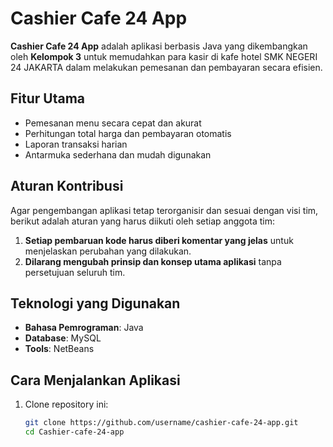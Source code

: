 # Cashier Cafe 24 App

**Cashier Cafe 24 App** adalah aplikasi berbasis Java yang dikembangkan oleh **Kelompok 3** untuk memudahkan para kasir di kafe hotel SMK NEGERI 24 JAKARTA dalam melakukan pemesanan dan pembayaran secara efisien.

## Fitur Utama
- Pemesanan menu secara cepat dan akurat
- Perhitungan total harga dan pembayaran otomatis
- Laporan transaksi harian
- Antarmuka sederhana dan mudah digunakan

## Aturan Kontribusi
Agar pengembangan aplikasi tetap terorganisir dan sesuai dengan visi tim, berikut adalah aturan yang harus diikuti oleh setiap anggota tim:
1. **Setiap pembaruan kode harus diberi komentar yang jelas** untuk menjelaskan perubahan yang dilakukan.
2. **Dilarang mengubah prinsip dan konsep utama aplikasi** tanpa persetujuan seluruh tim.

## Teknologi yang Digunakan
- **Bahasa Pemrograman**: Java
- **Database**: MySQL
- **Tools**: NetBeans

## Cara Menjalankan Aplikasi
1. Clone repository ini:  
   ```sh
   git clone https://github.com/username/cashier-cafe-24-app.git
   cd Cashier-cafe-24-app
